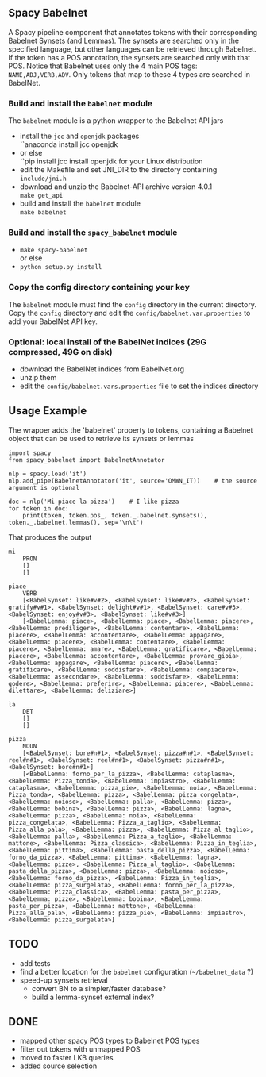 ## Spacy Babelnet

A Spacy pipeline component that annotates tokens with their corresponding Babelnet Synsets (and Lemmas).
The synsets are searched only in the specified language, but other languages can be retrieved through Babelnet.
If the token has a POS annotation, the synsets are searched only with that POS.
Notice that Babelnet uses only the 4 main POS tags: `NAME,ADJ,VERB,ADV`.
Only tokens that map to these 4 types are searched in BabelNet.

### Build and install the `babelnet` module
The `babelnet` module is a python wrapper to the Babelnet API jars
- install the `jcc` and `openjdk` packages \
  ``anaconda install jcc openjdk
- or else \
  ``pip install jcc
    install openjdk for your Linux distribution
- edit the Makefile and set JNI_DIR to the directory containing `include/jni.h`
- download and unzip the Babelnet-API archive version 4.0.1 \
  ``make get_api``
- build and install the `babelnet` module \
  ``make babelnet``

### Build and install the `spacy_babelnet` module
- ``make spacy-babelnet`` \
  or else
- ``python setup.py install``

### Copy the config directory containing your key
The `babelnet` module must find the `config` directory in the current directory. Copy the `config` directory and edit the `config/babelnet.var.properties` to add your BabelNet API key.

### Optional: local install of the BabelNet indices (29G compressed, 49G on disk)
- download the BabelNet indices from BabelNet.org
- unzip them
- edit the `config/babelnet.vars.properties` file to set the indices directory

## Usage Example
The wrapper adds the 'babelnet' property to tokens, containing a Babelnet object that can be used to retrieve its synsets or lemmas
```
import spacy
from spacy_babelnet import BabelnetAnnotator

nlp = spacy.load('it')
nlp.add_pipe(BabelnetAnnotator('it', source='OMWN_IT))    # the source argument is optional

doc = nlp('Mi piace la pizza')    # I like pizza
for token in doc:
    print(token, token.pos_, token._.babelnet.synsets(), token._.babelnet.lemmas(), sep='\n\t')
```
That produces the output

    mi
        PRON
        []
        []

    piace
        VERB
        [<BabelSynset: like#v#2>, <BabelSynset: like#v#2>, <BabelSynset: gratify#v#1>, <BabelSynset: delight#v#1>, <BabelSynset: care#v#3>, <BabelSynset: enjoy#v#3>, <BabelSynset: like#v#3>]
        [<BabelLemma: piace>, <BabelLemma: piace>, <BabelLemma: piacere>, <BabelLemma: prediligere>, <BabelLemma: contentare>, <BabelLemma: piacere>, <BabelLemma: accontentare>, <BabelLemma: appagare>, <BabelLemma: piacere>, <BabelLemma: contentare>, <BabelLemma: piacere>, <BabelLemma: amare>, <BabelLemma: gratificare>, <BabelLemma: piacere>, <BabelLemma: accontentare>, <BabelLemma: provare_gioia>, <BabelLemma: appagare>, <BabelLemma: piacere>, <BabelLemma: gratificare>, <BabelLemma: soddisfare>, <BabelLemma: compiacere>, <BabelLemma: assecondare>, <BabelLemma: soddisfare>, <BabelLemma: godere>, <BabelLemma: preferire>, <BabelLemma: piacere>, <BabelLemma: dilettare>, <BabelLemma: deliziare>]

    la
        DET
        []
        []

    pizza
        NOUN
        [<BabelSynset: bore#n#1>, <BabelSynset: pizza#n#1>, <BabelSynset: reel#n#1>, <BabelSynset: reel#n#1>, <BabelSynset: pizza#n#1>, <BabelSynset: bore#n#1>]
        [<BabelLemma: forno_per_la_pizza>, <BabelLemma: cataplasma>, <BabelLemma: Pizza_tonda>, <BabelLemma: impiastro>, <BabelLemma: cataplasma>, <BabelLemma: pizza_pie>, <BabelLemma: noia>, <BabelLemma: Pizza_tonda>, <BabelLemma: pizza>, <BabelLemma: pizza_congelata>, <BabelLemma: noioso>, <BabelLemma: palla>, <BabelLemma: pizza>, <BabelLemma: bobina>, <BabelLemma: pizza>, <BabelLemma: lagna>, <BabelLemma: pizza>, <BabelLemma: noia>, <BabelLemma: pizza_congelata>, <BabelLemma: Pizza_a_taglio>, <BabelLemma: Pizza_alla_pala>, <BabelLemma: pizza>, <BabelLemma: Pizza_al_taglio>, <BabelLemma: palla>, <BabelLemma: Pizza_a_taglio>, <BabelLemma: mattone>, <BabelLemma: Pizza_classica>, <BabelLemma: Pizza_in_teglia>, <BabelLemma: pittima>, <BabelLemma: pasta_della_pizza>, <BabelLemma: forno_da_pizza>, <BabelLemma: pittima>, <BabelLemma: lagna>, <BabelLemma: pizze>, <BabelLemma: Pizza_al_taglio>, <BabelLemma: pasta_della_pizza>, <BabelLemma: pizza>, <BabelLemma: noioso>, <BabelLemma: forno_da_pizza>, <BabelLemma: Pizza_in_teglia>, <BabelLemma: pizza_surgelata>, <BabelLemma: forno_per_la_pizza>, <BabelLemma: Pizza_classica>, <BabelLemma: pasta_per_pizza>, <BabelLemma: pizze>, <BabelLemma: bobina>, <BabelLemma: pasta_per_pizza>, <BabelLemma: mattone>, <BabelLemma: Pizza_alla_pala>, <BabelLemma: pizza_pie>, <BabelLemma: impiastro>, <BabelLemma: pizza_surgelata>]


## TODO
- add tests
- find a better location for the `babelnet` configuration (``~/babelnet_data`` ?)
- speed-up synsets retrieval
    - convert BN to a simpler/faster database?
    - build a lemma-synset external index?
## DONE
- mapped other spacy POS types to Babelnet POS types
- filter out tokens with unmapped POS
- moved to faster LKB queries
- added source selection
